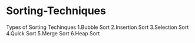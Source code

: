 # Sorting-Techniques
Types of Sorting Techinques
1.Bubble Sort
2.Insertion Sort
3.Selection Sort
4.Quick Sort
5.Merge Sort
6.Heap Sort

